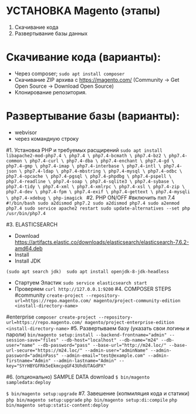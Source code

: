 # УСТАНОВКА Magento (этапы)
1) Скачивание кода 
2) Развертывание базы данных

# Скачивание кода (варианты):
  * Через composer; 
  ``sudo apt install composer``
  * Скачивание ZIP архива c https://magento.com/ (Community -> Get Open Source -> Download Open Source) 
  * Клонирование репозитория. 

# Развертывание базы (варианты):
  * webvisor
  *  через командную строку


  #1. Установка PHP и требуемых расщирений
  ``sudo apt install libapache2-mod-php7.4 \
    php7.4 \
    php7.4-bcmath \
    php7.4-bz2 \
    php7.4-common \
    php7.4-curl \
    php7.4-dba \
    php7.4-enchant \
    php7.4-gd \
    php7.4-gmp \
    php7.4-imap \
    php7.4-interbase \
    php7.4-intl \
    php7.4-json \
    php7.4-ldap \
    php7.4-mbstring \
    php7.4-mysql \
    php7.4-odbc \
    php7.4-opcache \
    php7.4-pgsql \
    php7.4-phpdbg \
    php7.4-pspell \
    php7.4-readline \
    php7.4-soap \
    php7.4-sqlite3 \
    php7.4-sybase \
    php7.4-tidy \
    php7.4-xml \
    php7.4-xmlrpc \
    php7.4-xsl \
    php7.4-zip \
    php7.4-dev \
    php7.4-fpm \
    php7.4-exif \
    php7.4-gettext \
    php7.4-mysqli \
    php7.4-xdebug \
    php-imagick
``
  #2. PHP ON/OFF
 #включить пхп 7.4
 `` #!/bin/bash
  sudo a2dismod php7.2
  sudo a2dismod php7.4
  sudo a2enmod php7.4
  sudo service apache2 restart
  sudo update-alternatives --set php /usr/bin/php7.4``

  #3. ELASTICSEARCH
  * Download  https://artifacts.elastic.co/downloads/elasticsearch/elasticsearch-7.6.2-amd64.deb
  * Install
  * Install JDK 

  ```(sudo apt search jdk)  sudo apt install openjdk-8-jdk-headless```
  
  * Стартуем Эластик 
  ``sudo service elasticsearch start``
  * Проверяем ``curl http://127.0.0.1:9200``
  #4. COMPOSER STEPS
 #community
 ``create-project --repository-url=https://repo.magento.com/ magento/project-community-edition <install-directory-name>``
  
 #enterprise
 ``composer create-project --repository-url=https://repo.magento.com/ magento/project-enterprise-edition <install-directory-name>``
 #5. Развертываем базу (указать свои логины и пароли)
 ``bin/magento setup:install --backend-frontname="admin" --session-save="files" --db-host="localhost" --db-name="m24" --db-user="name" --db-password="pass" --base-url="http://m24.loc/" --base-url-secure="https://m24.loc/" --admin-user="adminName" --admin-password="adminPass" --admin-email="test@example.com" --admin-firstname="Admin" --admin-lastname="Admin" --key="SYrHBYGFRk5eEkmcpqGF43UhdUTAGdPX"`` 
 
 #6. (опционально) SAMPLE DATA download 
 ``$ bin/magento sampledata:deploy``
 
 ``$ bin/magento setup:upgrade``
 #7. Завешение (копмиляция кода и статики)
``php bin/magento setup:upgrade``
``php bin/magento setup:di:compile``
``php bin/magento setup:static-content:deploy``